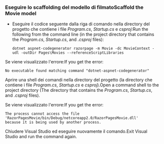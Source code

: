 <a name="scaffold"></a>
### <a name="scaffold-the-movie-model"></a><span data-ttu-id="82a88-101">Eseguire lo scaffolding del modello di filmato</span><span class="sxs-lookup"><span data-stu-id="82a88-101">Scaffold the Movie model</span></span>

* <span data-ttu-id="82a88-102">Eseguire il codice seguente dalla riga di comando nella directory del progetto che contiene i file *Program.cs*, *Startup.cs* e *csproj*:</span><span class="sxs-lookup"><span data-stu-id="82a88-102">Run the following from the command line (in the project directory that contains the *Program.cs*, *Startup.cs*, and *.csproj* files):</span></span>

  ```console
  dotnet aspnet-codegenerator razorpage -m Movie -dc MovieContext -udl -outDir Pages\Movies --referenceScriptLibraries
  ```

<span data-ttu-id="82a88-103">Se viene visualizzato l'errore:</span><span class="sxs-lookup"><span data-stu-id="82a88-103">If you get the error:</span></span>
  ```
No executable found matching command "dotnet-aspnet-codegenerator"
  ```

<span data-ttu-id="82a88-104">Aprire una shell dei comandi nella directory del progetto (la directory che contiene i file *Program.cs*, *Startup.cs* e *csproj*).</span><span class="sxs-lookup"><span data-stu-id="82a88-104">Open a command shell to the project directory (The directory that contains the *Program.cs*, *Startup.cs*, and *.csproj* files).</span></span>

<span data-ttu-id="82a88-105">Se viene visualizzato l'errore:</span><span class="sxs-lookup"><span data-stu-id="82a88-105">If you get the error:</span></span>
  ```
  The process cannot access the file
 'RazorPagesMovie/bin/Debug/netcoreapp2.0/RazorPagesMovie.dll'
  because it is being used by another process.
  ```

<span data-ttu-id="82a88-106">Chiudere Visual Studio ed eseguire nuovamente il comando.</span><span class="sxs-lookup"><span data-stu-id="82a88-106">Exit Visual Studio and run the command again.</span></span>
